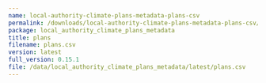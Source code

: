 ```yaml
---
name: local-authority-climate-plans-metadata-plans-csv
permalink: /downloads/local-authority-climate-plans-metadata-plans-csv/latest
package: local_authority_climate_plans_metadata
title: plans
filename: plans.csv
version: latest
full_version: 0.15.1
file: /data/local_authority_climate_plans_metadata/latest/plans.csv
---
```

